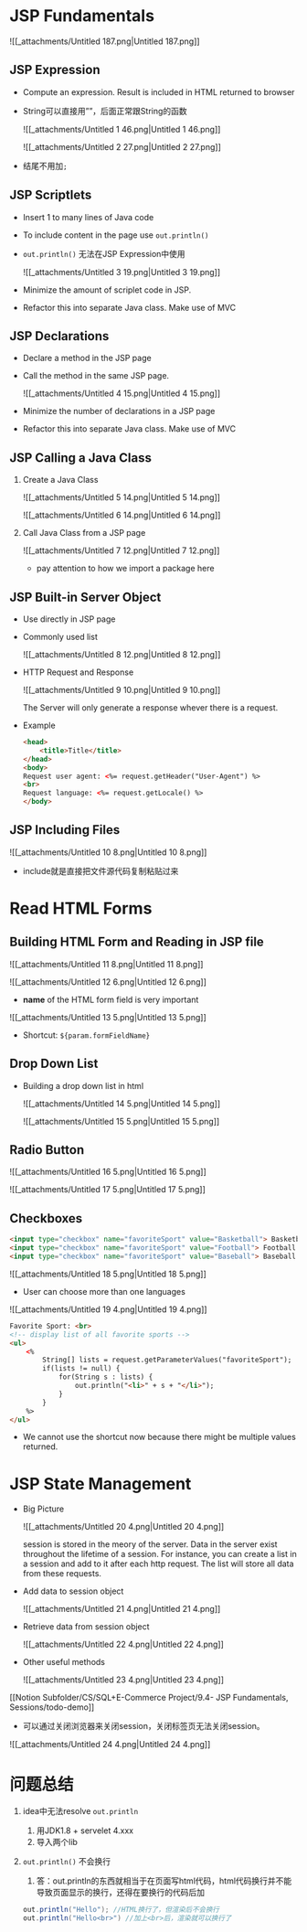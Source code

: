# JSP Fundamentals

![[_attachments/Untitled 187.png|Untitled 187.png]]

## JSP Expression

- Compute an expression. Result is included in HTML returned to browser
- String可以直接用””，后面正常跟String的函数
    
    ![[_attachments/Untitled 1 46.png|Untitled 1 46.png]]
    
    ![[_attachments/Untitled 2 27.png|Untitled 2 27.png]]
    
- 结尾不用加`;`

## JSP Scriptlets

- Insert 1 to many lines of Java code
- To include content in the page use `out.println()`
- `out.println()` 无法在JSP Expression中使用
    
    ![[_attachments/Untitled 3 19.png|Untitled 3 19.png]]
    
- Minimize the amount of scriplet code in JSP.
- Refactor this into separate Java class. Make use of MVC

## JSP Declarations

- Declare a method in the JSP page
- Call the method in the same JSP page.
    
    ![[_attachments/Untitled 4 15.png|Untitled 4 15.png]]
    
- Minimize the number of declarations in a JSP page
- Refactor this into separate Java class. Make use of MVC

## JSP Calling a Java Class

1. Create a Java Class
    
    ![[_attachments/Untitled 5 14.png|Untitled 5 14.png]]
    
    ![[_attachments/Untitled 6 14.png|Untitled 6 14.png]]
    
2. Call Java Class from a JSP page
    
    ![[_attachments/Untitled 7 12.png|Untitled 7 12.png]]
    
    - pay attention to how we import a package here

## JSP Built-in Server Object

- Use directly in JSP page
- Commonly used list
    
    ![[_attachments/Untitled 8 12.png|Untitled 8 12.png]]
    
- HTTP Request and Response
    
    ![[_attachments/Untitled 9 10.png|Untitled 9 10.png]]
    
    The Server will only generate a response whever there is a request.
    
- Example
    
    ```HTML
    <head>
        <title>Title</title>
    </head>
    <body>
    Request user agent: <%= request.getHeader("User-Agent") %>
    <br>
    Request language: <%= request.getLocale() %>
    </body>
    ```
    

## JSP Including Files

![[_attachments/Untitled 10 8.png|Untitled 10 8.png]]

- include就是直接把文件源代码复制粘贴过来

# Read HTML Forms

## Building HTML Form and Reading in JSP file

![[_attachments/Untitled 11 8.png|Untitled 11 8.png]]

![[_attachments/Untitled 12 6.png|Untitled 12 6.png]]

- **name** of the HTML form field is very important

![[_attachments/Untitled 13 5.png|Untitled 13 5.png]]

- Shortcut: `${param.formFieldName}`

## Drop Down List

- Building a drop down list in html
    
    ![[_attachments/Untitled 14 5.png|Untitled 14 5.png]]
    
    ![[_attachments/Untitled 15 5.png|Untitled 15 5.png]]
    

## Radio Button

![[_attachments/Untitled 16 5.png|Untitled 16 5.png]]

![[_attachments/Untitled 17 5.png|Untitled 17 5.png]]

## Checkboxes

```HTML
<input type="checkbox" name="favoriteSport" value="Basketball"> Basketball
<input type="checkbox" name="favoriteSport" value="Football"> Football
<input type="checkbox" name="favoriteSport" value="Baseball"> Baseball
```

![[_attachments/Untitled 18 5.png|Untitled 18 5.png]]

- User can choose more than one languages

![[_attachments/Untitled 19 4.png|Untitled 19 4.png]]

```HTML
Favorite Sport: <br>
<!-- display list of all favorite sports -->
<ul>
    <%
        String[] lists = request.getParameterValues("favoriteSport");
        if(lists != null) {
            for(String s : lists) {
                out.println("<li>" + s + "</li>");
            }
        }
    %>
</ul>
```

- We cannot use the shortcut now because there might be multiple values returned.

# JSP State Management

- Big Picture
    
    ![[_attachments/Untitled 20 4.png|Untitled 20 4.png]]
    
    session is stored in the meory of the server. Data in the server exist throughout the lifetime of a session. For instance, you can create a list in a session and add to it after each http request. The list will store all data from these requests.
    
- Add data to session object
    
    ![[_attachments/Untitled 21 4.png|Untitled 21 4.png]]
    
- Retrieve data from session object
    
    ![[_attachments/Untitled 22 4.png|Untitled 22 4.png]]
    
- Other useful methods
    
    ![[_attachments/Untitled 23 4.png|Untitled 23 4.png]]
    

[[Notion Subfolder/CS/SQL+E-Commerce Project/9.4- JSP Fundamentals, Sessions/todo-demo]]

- 可以通过关闭浏览器来关闭session，关闭标签页无法关闭session。

![[_attachments/Untitled 24 4.png|Untitled 24 4.png]]

# 问题总结

1. idea中无法resolve `out.println`
    1. 用JDK1.8 + servelet 4.xxx
    2. 导入两个lib
2. `out.println()` 不会换行
    
    1. 答：out.println的东西就相当于在页面写html代码，html代码换行并不能导致页面显示的换行，还得在要换行的代码后加<br>
    
    ```Java
    out.println("Hello"); //HTML换行了，但渲染后不会换行
    out.println("Hello<br>") //加上<br>后，渲染就可以换行了
    ```